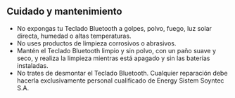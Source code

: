 ## Cuidado y mantenimiento

- No expongas tu Teclado Bluetooth a golpes, polvo, fuego, luz solar directa, humedad o altas temperaturas.
- No uses productos de limpieza corrosivos o abrasivos.
- Mantén el Teclado Bluetooth limpio y sin polvo, con un paño suave y seco, y realiza la limpieza mientras está apagado y sin las baterías instaladas.
- No trates de desmontar el Teclado Bluetooth. Cualquier reparación debe hacerla exclusivamente personal cualificado de Energy Sistem Soyntec S.A.

